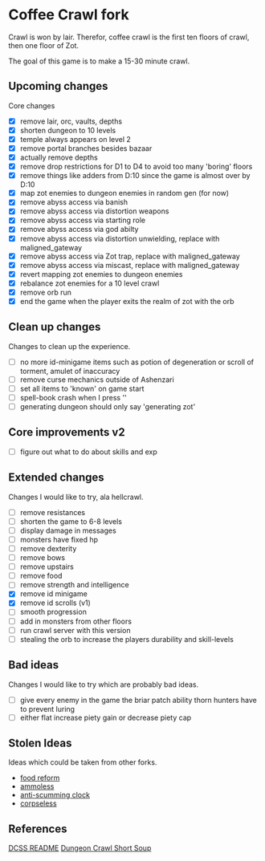 # Coffee Crawl fork

Crawl is won by lair. Therefor, coffee crawl is the first ten floors of crawl, then one floor of Zot.

The goal of this game is to make a 15-30 minute crawl.

## Upcoming changes

Core changes

- [x] remove lair, orc, vaults, depths
- [x] shorten dungeon to 10 levels
- [x] temple always appears on level 2
- [x] remove portal branches besides bazaar
- [x] actually remove depths
- [x] remove drop restrictions for D1 to D4 to avoid too many 'boring' floors
- [x] remove things like adders from D:10 since the game is almost over by D:10
- [x] map zot enemies to dungeon enemies in random gen (for now)
- [x] remove abyss access via banish
- [x] remove abyss access via distortion weapons
- [x] remove abyss access via starting role
- [x] remove abyss access via god abilty
- [x] remove abyss access via distortion unwielding, replace with maligned_gateway
- [x] remove abyss access via Zot trap, replace with maligned_gateway
- [x] remove abyss access via miscast, replace with maligned_gateway
- [x] revert mapping zot enemies to dungeon enemies
- [x] rebalance zot enemies for a 10 level crawl
- [x] remove orb run
- [x] end the game when the player exits the realm of zot with the orb

## Clean up changes

Changes to clean up the experience.

- [ ] no more id-minigame items such as potion of degeneration or scroll of torment, amulet of inaccuracy
- [ ] remove curse mechanics outside of Ashenzari
- [ ] set all items to 'known' on game start
- [ ] spell-book crash when I press '\'
- [ ] generating dungeon should only say 'generating zot'

## Core improvements v2

- [ ] figure out what to do about skills and exp

## Extended changes

Changes I would like to try, ala hellcrawl.

- [ ] remove resistances
- [ ] shorten the game to 6-8 levels
- [ ] display damage in messages
- [ ] monsters have fixed hp
- [ ] remove dexterity
- [ ] remove bows
- [ ] remove upstairs
- [ ] remove food
- [ ] remove strength and intelligence
- [x] remove id minigame
- [x] remove id scrolls (v1)
- [ ] smooth progression
- [ ] add in monsters from other floors
- [ ] run crawl server with this version
- [ ] stealing the orb to increase the players durability and skill-levels

## Bad ideas

Changes I would like to try which are probably bad ideas.

- [ ] give every enemy in the game the briar patch ability thorn hunters have to prevent luring
- [ ] either flat increase piety gain or decrease piety cap

## Stolen Ideas

Ideas which could be taken from other forks.

- [food reform](https://github.com/Hellmonk/hellcrawl/commits/master?after=f897f43cf01d0610cee5576fc3d3daf99aa08de5+489)
- [ammoless](https://github.com/Hellmonk/hellcrawl/commits/master?after=f897f43cf01d0610cee5576fc3d3daf99aa08de5+209)
- [anti-scumming clock](https://github.com/Hellmonk/hellcrawl/commit/0d3c2767a36dc7e84febad25f076c201fdb97b71)
- [corpseless](https://github.com/Hellmonk/hellcrawl/commit/d933a39257244af08d6ced9b720772819bf01815)

## References

[DCSS README](https://github.com/crawl/crawl)
[Dungeon Crawl Short Soup](https://github.com/dcandido/crawl)
